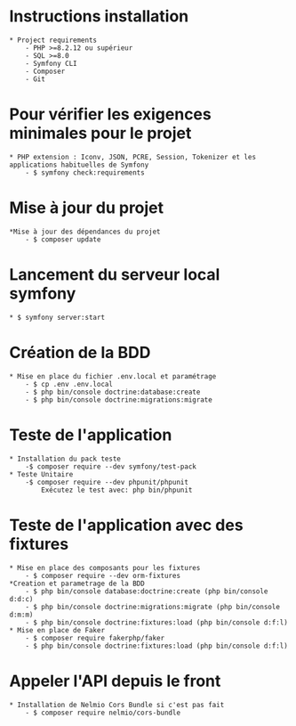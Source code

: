 # Instructions installation

    * Project requirements
        - PHP >=8.2.12 ou supérieur
        - SQL >=8.0
        - Symfony CLI
        - Composer
        - Git

# Pour vérifier les exigences minimales pour le projet

    * PHP extension : Iconv, JSON, PCRE, Session, Tokenizer et les applications habituelles de Symfony
        - $ symfony check:requirements

# Mise à jour du projet

    *Mise à jour des dépendances du projet
        - $ composer update

# Lancement du serveur local symfony

    * $ symfony server:start

# Création de la BDD

    * Mise en place du fichier .env.local et paramétrage
        - $ cp .env .env.local
        - $ php bin/console doctrine:database:create
        - $ php bin/console doctrine:migrations:migrate

# Teste de l'application

    * Installation du pack teste
        -$ composer require --dev symfony/test-pack
    * Teste Unitaire
        -$ composer require --dev phpunit/phpunit
            Exécutez le test avec: php bin/phpunit

# Teste de l'application avec des fixtures

    * Mise en place des composants pour les fixtures
        - $ composer require --dev orm-fixtures
    *Creation et parametrage de la BDD
        - $ php bin/console database:doctrine:create (php bin/console d:d:c)
        - $ php bin/console doctrine:migrations:migrate (php bin/console d:m:m)
        - $ php bin/console doctrine:fixtures:load (php bin/console d:f:l)
    * Mise en place de Faker
        - $ composer require fakerphp/faker
        - $ php bin/console doctrine:fixtures:load (php bin/console d:f:l)

# Appeler l'API depuis le front

    * Installation de Nelmio Cors Bundle si c'est pas fait
        - $ composer require nelmio/cors-bundle
